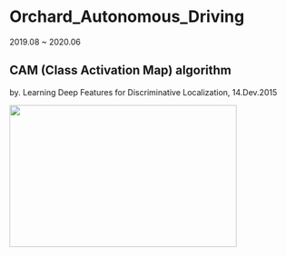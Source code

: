 # Orchard_Autonomous_Driving
2019.08 ~ 2020.06

## CAM (Class Activation Map) algorithm
by. Learning Deep Features for Discriminative Localization, 14.Dev.2015



<img src="https://user-images.githubusercontent.com/94532350/169846955-048dbd6a-2957-4fbd-b0a3-8ea9f52527f3.png" width=400 height=250>
